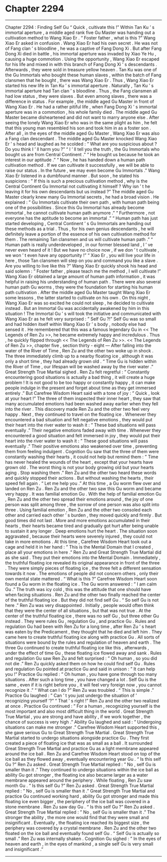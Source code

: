 
# Chapter 2294


---

Chapter 2294 : Finding Self Gu
“ Quick , cultivate this !” Within Tan Ku ’ s immortal aperture , a middle aged rank five Gu Master was handing out a cultivation method to Wang Xiao Er .
“ Foster father , what is this ?” Wang Xiao Er asked in confusion .
Wang Xiao Er had his own secret .
He was not of Fang clan ’ s bloodline , he was a captive of Fang Dong Xi . But after Fang Dong Xi died in battle , his immortal aperture was invaded by Xiao Ye Hu , causing a huge commotion .
Using the opportunity , Wang Xiao Er escaped for his life and mixed in with this branch of Fang Dong Xi ’ s descendants .
Afterwards , they were sold in treasure yellow heaven .
Tan Ku was one of the Gu Immortals who bought these human slaves , within the batch of Fang clansmen that he bought , there was Wang Xiao Er .
Thus , Wang Xiao Er started his new life in Tan Ku ’ s immortal aperture .
Naturally , Tan Ku ’ s immortal aperture had Tan clan ’ s bloodline . Thus , the Fang clansmen all had low status , they were slaves .
But even among slaves , there was a difference in status .
For example , the middle aged Gu Master in front of Wang Xiao Er .
He had a rather pitiful life , when Fang Dong Xi ’ s immortal aperture was in a commotion , his whole family died . The middle aged Gu Master became disheartened and did not want to marry anyone else . After seeing the lonely Wang Xiao Er who was in the same plight as him , he felt that this young man resembled his son and took him in as a foster son .
After all , in the eyes of the middle aged Gu Master , Wang Xiao Er was also a Fang clan descendant .
The middle aged Gu Master knocked Wang Xiao Er ’ s head and laughed as he scolded : ” What are you suspicious about ? Do you think I ’ ll harm you ?”
“ I ’ ll tell you the truth , the Gu Immortals who bought us are from Central Continent .”
“ He bought us because he took an interest in our aptitude .”
“ Now , he has handed down a human path cultivation method . If we can cultivate it successfully , we will be able to raise our status . In the future , we may even become Gu Immortals .”
Wang Xiao Er listened in a dumbfound manner .
But soon , he stated his suspicions : ” If this is such a precious cultivation method , why is the Central Continent Gu Immortal not cultivating it himself ? Why isn ’ t he leaving it for his own descendants but us instead ?”
The middle aged Gu Master clearly knew many Gu Immortal secrets , he had a broad vision . He explained : ” Gu Immortals cultivate their own path , with human path being one of the possibilities . Since this Gu Immortal has already become immortal , he cannot cultivate human path anymore .”
“ Furthermore , not everyone has the aptitude to become an immortal .”
“ Human path has just started developing , Central Continent ’ s Gu Immortals are handing out these methods as a trial . Thus , for his own genius descendants , he will definitely leave a portion of the essence of his own cultivation method for them . The remaining Tan clansmen and us will cultivate human path .”
“ Human path is really underdeveloped , in our former blessed land , I ’ ve never even heard of it ! But we have no choice now , if we don ’ t cultivate , we won ’ t even have any opportunity !”
“ Xiao Er , you will live your life in here , those Tan clansmen will step on you and command you like a slave . Are you willing to live like this ?”
Wang Xiao Er quickly shook his head and said solemn : ” Foster father , please teach me the method , I will cultivate !”
Wang Xiao Er obtained a large amount of human path information , it was helpful in raising his understanding of human path . There were also several human path Gu worms , they were the foundation for starting his human path cultivation .
After the middle aged Gu Master taught Wang Xiao Er some lessons , the latter started to cultivate on his own .
On this night , Wang Xiao Er was so excited he could not sleep , he decided to cultivate instead .
But an Immortal Gu was accidentally awakened by him in this situation !
The Immortal Gu ’ s will took the initiative and communicated with Wang Xiao Er as he felt very surprised : ” Self Gu ?!”
Self Gu was so small and had hidden itself within Wang Xiao Er ’ s body , nobody else had sensed it .
He remembered that this was a famous legendary Gu in << The Legends of Ren Zu >>, he became extremely happy and incredulous . Thus , he quickly flipped through << The Legends of Ren Zu >>.
<< The Legends of Ren Zu >>, chapter five , section thirty - eight —
After falling into the water of the River of Time , Ren Zu and the other two woke up in shock .
The three immediately climb up to a nearby floating ice , although it was only a short time , they had already grown old .
“ Time Gu is hidden within the River of Time , our lifespan will be washed away by the river water .” Great Strength True Martial sighed .
Ren Zu felt regretful : ” Constantly encountering good situations is actually a bad thing , it will create a huge problem ! It is not good to be too happy or constantly happy , it can make people indulge in the present and forget about time as they get immersed entirely .”
But Carefree Wisdom Heart said with a tone of joy : ” Quick , look at your heart !”
The three of them inspected their inner heart , they saw that many accumulated emotions had been washed away earlier when they fell into the river .
This discovery made Ren Zu and the other two feel very happy .
Next , they continued to travel on the floating ice .
Whenever they encountered a bad situation and felt negative emotions , they would put their heart into the river water to wash it : ” These bad situations will pass eventually .”
Their negative emotions faded away with time .
Whenever they encountered a good situation and felt immersed in joy , they would put their heart into the river water to wash it : ” These good situations will pass eventually .”
Their positive emotions also weakened over time , preventing them from feeling indulgent .
Cognition Gu saw that the three of them were constantly washing their hearts , it could not help but remind them : ” Time has never healed the wounds of the heart , except that your hearts have grown old . The worst thing is not your body growing old but your hearts aging . Stop washing them .”
Ren Zu and the other two heard these words and quickly stopped their actions .
But without washing the hearts , their speed fell again .
“ Let me help you .” At this time , a Gu worm flew over and landed on Ren Zu .
Ren Zu and the other two saw this Gu worm and became very happy .
It was familial emotion Gu .
With the help of familial emotion Gu , Ren Zu and the other two spread their emotions around , the joy of one person was split among three , the sorrow of one person was also split into three .
Using familial emotion , Ren Zu and the other two consoled each other and carried each other ’ s burden , they moved quickly and firmly .
But good times did not last .
More and more emotions accumulated in their hearts , their hearts became tired and gradually got hurt after being unable to sustain it any longer .
Deep emotions hurt the heart .
The situation soon aggravated , because their hearts were severely injured , they could not take in more emotions .
At this time , Carefree Wisdom Heart took out a cage and held it in her hand : ” This is the Mental Domain that I created , place all your emotions in here .”
Ren Zu and Great Strength True Martial did as she said .
They put their emotions into the Mental Domain .
Immediately , the truthful floating ice revealed its original appearance in front of the three .
They were simply pieces of floating ice , the three felt a different sensation towards it now .
The emotions of people did not concern others , only their own mental state mattered .
“ What is this ?” Carefree Wisdom Heart soon found a Gu worm in the floating ice .
The Gu worm answered : ” I am calm Gu .”
The truth was icy cold , this was the attitude that one should have when facing situations .
Ren Zu and the other two finally reached the center of the truthful floating ice .
But they did not find self Gu .
“ So self Gu is not here .” Ren Zu was very disappointed .
Initially , people would often think that they were the center of all situations , but that was not true .
At the center of the truthful floating ice , there was no self Gu , but three other Gu instead .
They were rules Gu , regulation Gu , and practice Gu .
Rules and regulation Gu had been with Ren Zu for a long time , after Ren Zu ’ s heart was eaten by the Predicament , they thought that he died and left him .
They came here to create truthful floating ice along with practice Gu .
All sorts of situations were bound by the rules and regulation of heaven and earth .
The three Gu continued to create truthful floating ice like this , afterwards , under the effect of time Gu , these floating ice flowed away and sank .
Rules and regulation Gu saw Ren Zu and felt surprised : ” Oh human , so you did not die .”
Ren Zu quickly asked them on how he could find self Gu .
Rules and regulation Gu pointed at practice Gu and said in unison : ” It can help you !”
Practice Gu replied : ” Oh human , you have gone through too many situations . After such a long time , you have changed a lot . Self Gu is the same , even if it is right before you , it will feel very foreign now , you cannot recognize it .”
“ What can I do ?” Ren Zu was troubled .
“ This is simple .” Practice Gu laughed : ” Can ’ t you just undergo the situation of ’ recognizing yourself ’?”
“ That ’ s right !” Ren Zu and the other two realized at once .
Practice Gu continued : ” For a human , recognizing yourself is the most important and also most difficult thing in the world . Great Strength True Martial , you are strong and have ability , if we work together , the chance of success is very high .”
Ability Gu laughed and said : ” Undergoing situations can make me stronger .”
Carefree Wisdom Heart supported this , she gave serious Gu to Great Strength True Martial .
Great Strength True Martial started to undergo situations alongside practice Gu .
They first created a piece of floating ice that was as small as a ball . It surrounded Great Strength True Martial and practice Gu as a light membrane appeared around the ice ball .
Ren Zu and Carefree Wisdom Heart stood on top of the ice ball as they flowed away , eventually encountering year Gu .
“ Is this self Gu ?” Ren Zu asked .
Great Strength True Martial replied : ” No , self Gu is smaller than it .”
They continued to undergo situations within the ice ball as ability Gu got stronger , the floating ice also became larger as a water membrane appeared around the periphery .
While floating , Ren Zu saw month Gu .
“ Is this self Gu ?” Ren Zu asked .
Great Strength True Martial replied : ” No , self Gu is smaller than it .”
Great Strength True Martial and practice Gu continued working hard , ability Gu got stronger and made this floating ice even bigger , the periphery of the ice ball was covered in a stone membrane .
Ren Zu saw day Gu .
“ Is this self Gu ?” Ren Zu asked .
Great Strength True Martial replied : ” No , self Gu is smaller than it .”
The stronger the ability , the more one would find that they were small and insignificant .
Eventually , the floating ice reached its biggest size , the periphery was covered by a crystal membrane . Ren Zu and the other two floated on the ice ball and eventually found self Gu .
“ Self Gu is actually so small .” Ren Zu was internally shaken .
Cognition Gu sighed : ” In the eyes of heaven and earth , in the eyes of mankind , a single self Gu is very small and insignificant .”

---

